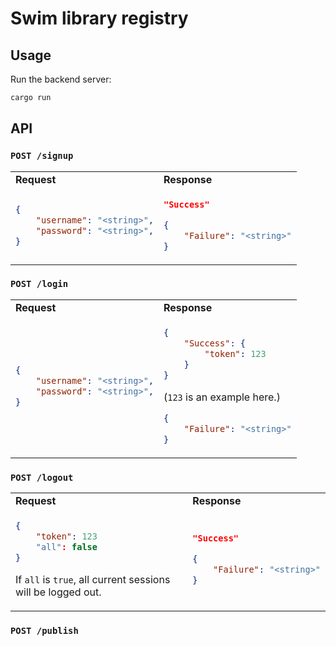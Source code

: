 # Swim library registry

## Usage

Run the backend server:

```rs
cargo run
```

## API

### `POST /signup`

<table>
<tr>
<td> <b>Request</b> </td> <td> <b>Response</b> </td>
</tr>
<tr>
<td>

```json
{
    "username": "<string>",
    "password": "<string>",
}
```

</td>
<td>

```json
"Success"
```

```json
{
    "Failure": "<string>"
}
```

</td>
</tr>
</table>

### `POST /login`

<table>
<tr>
<td> <b>Request</b> </td> <td> <b>Response</b> </td>
</tr>
<tr>
<td>

```json
{
    "username": "<string>",
    "password": "<string>",
}
```

</td>
<td>

```json
{
    "Success": {
        "token": 123
    }
}
```
(`123` is an example here.)

```json
{
    "Failure": "<string>"
}
```

</td>
</tr>
</table>

### `POST /logout`

<table>
<tr>
<td> <b>Request</b> </td> <td> <b>Response</b> </td>
</tr>
<tr>
<td>

```json
{
    "token": 123
    "all": false
}
```

If `all` is `true`, all current sessions will be logged out.

</td>
<td>

```json
"Success"
```

```json
{
    "Failure": "<string>"
}
```

</td>
</tr>
</table>

### `POST /publish`
